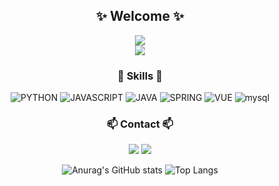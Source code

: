 <div align=center>
<h2>✨ Welcome ✨</h2>
  <a href="https://solved.ac/wke1wke1"><img src="http://mazassumnida.wtf/api/v2/generate_badge?boj=tnwlssla20"/></a><br/>
  <a href="https://hits.seeyoufarm.com"><img src="https://hits.seeyoufarm.com/api/count/incr/badge.svg?url=https%3A%2F%2Fgithub.com%2Ftnwls000&count_bg=%2379C83D&title_bg=%23555555&icon=&icon_color=%23E7E7E7&title=hits&edge_flat=false"/></a>
<h3>🚀 Skills 🚀</h3>
  
  ![PYTHON](https://img.shields.io/badge/PYTHON-14354C.svg?&style=for-the-badge&logo=JAVASCRIPT&logoColor=white)
  ![JAVASCRIPT](https://img.shields.io/badge/JAVASCRIPT-F7DF1E.svg?&style=for-the-badge&logo=JAVASCRIPT&logoColor=white)
  ![JAVA](https://img.shields.io/badge/JAVA-ED8B00.svg?&style=for-the-badge&logo=JAVASCRIPT&logoColor=white)
![SPRING](https://img.shields.io/badge/SPRING-6DB33F.svg?&style=for-the-badge&logo=SPRING%20BOOT&logoColor=white)
  ![VUE](https://img.shields.io/badge/VUE-4FC08D.svg?&style=for-the-badge&logo=VUE.JS&logoColor=white)
  ![mysql](https://img.shields.io/badge/MYSQL-4479A1.svg?&style=for-the-badge&logo=mysql&logoColor=white)

<h3>📫 Contact 📫</h3>
  <a href="mailto:tnwlssla20@naver.com"><img src="https://img.shields.io/badge/naver-1EBC8F?style=for-the-badge&logo=naver&logoColor=white"/></a>
  <a href="mailto:tnwlssla20@gmail.com"><img
      src="https://img.shields.io/badge/Gmail-D14836?style=for-the-badge&logo=gmail&logoColor=white"/></a>
  <br/>
  
![Anurag's GitHub stats](https://github-readme-stats.vercel.app/api?username=tnwls000&show_icons=true&theme=dracula) ![Top Langs](https://github-readme-stats.vercel.app/api/top-langs/?username=tnwls000&layout=compact&theme=dracula)   
</div>

